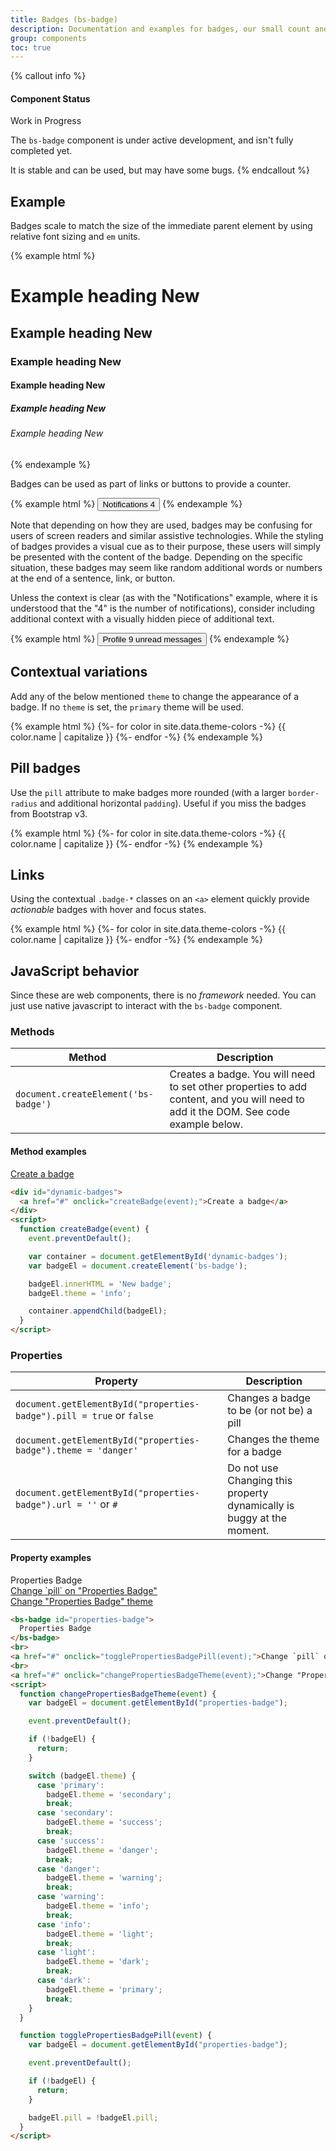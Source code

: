 ```yaml
---
title: Badges (bs-badge)
description: Documentation and examples for badges, our small count and labeling component.
group: components
toc: true
---
```


{% callout info %}
#### Component Status

<bs-badge theme="warning">Work in Progress</bs-badge>

The `bs-badge` component is under active development, and isn't fully completed yet.

It is stable and can be used, but may have some bugs.
{% endcallout %}

## Example

Badges scale to match the size of the immediate parent element by using relative font sizing and `em` units.

{% example html %}
<h1>Example heading <bs-badge theme="secondary">New</bs-badge></h1>
<h2>Example heading <bs-badge theme="secondary">New</bs-badge></h2>
<h3>Example heading <bs-badge theme="secondary">New</bs-badge></h3>
<h4>Example heading <bs-badge theme="secondary">New</bs-badge></h4>
<h5>Example heading <bs-badge theme="secondary">New</bs-badge></h5>
<h6>Example heading <bs-badge theme="secondary">New</bs-badge></h6>
{% endexample %}

Badges can be used as part of links or buttons to provide a counter.

{% example html %}
<button type="button" class="btn btn-primary">
  Notifications <bs-badge theme="light">4</bs-badge>
</button>
{% endexample %}

Note that depending on how they are used, badges may be confusing for users of screen readers and similar assistive technologies. While the styling of badges provides a visual cue as to their purpose, these users will simply be presented with the content of the badge. Depending on the specific situation, these badges may seem like random additional words or numbers at the end of a sentence, link, or button.

Unless the context is clear (as with the "Notifications" example, where it is understood that the "4" is the number of notifications), consider including additional context with a visually hidden piece of additional text.

{% example html %}
<button type="button" class="btn btn-primary">
  Profile <bs-badge theme="light">9</bs-badge>
  <span class="sr-only">unread messages</span>
</button>
{% endexample %}

## Contextual variations

Add any of the below mentioned `theme` to change the appearance of a badge. If no `theme` is set, the `primary` theme will be used.

{% example html %}
{%- for color in site.data.theme-colors -%}
<bs-badge theme="{{ color.name }}">{{ color.name | capitalize }}</bs-badge>
{%- endfor -%}
{% endexample %}

## Pill badges

Use the `pill` attribute to make badges more rounded (with a larger `border-radius` and additional horizontal `padding`). Useful if you miss the badges from Bootstrap v3.

{% example html %}
{%- for color in site.data.theme-colors -%}
<bs-badge theme="{{ color.name }}" pill>{{ color.name | capitalize }}</bs-badge>
{%- endfor -%}
{% endexample %}

## Links

Using the contextual `.badge-*` classes on an `<a>` element quickly provide _actionable_ badges with hover and focus states.

{% example html %}
{%- for color in site.data.theme-colors -%}
<bs-badge url="#" theme="{{ color.name }}">{{ color.name | capitalize }}</bs-badge>
{%- endfor -%}
{% endexample %}

## JavaScript behavior

Since these are web components, there is no *framework* needed. You can just use native javascript to interact with the `bs-badge` component.

### Methods

| Method | Description |
| --- | --- |
| `document.createElement('bs-badge')` | Creates a badge. You will need to set other properties to add content, and you will need to add it the DOM. See code example below. |

#### Method examples

<div class="docs-example">
  <div id="dynamic-badges">
    <a href="#" onclick="createBadge(event);">Create a badge</a>
  </div>
</div>

```html
<div id="dynamic-badges">
  <a href="#" onclick="createBadge(event);">Create a badge</a>
</div>
<script>
  function createBadge(event) {
    event.preventDefault();

    var container = document.getElementById('dynamic-badges');
    var badgeEl = document.createElement('bs-badge');

    badgeEl.innerHTML = 'New badge';
    badgeEl.theme = 'info';

    container.appendChild(badgeEl);
  }
</script>
```

### Properties

| Property | Description |
| --- | --- |
| `document.getElementById("properties-badge").pill = true` or `false` | Changes a badge to be (or not be) a pill |
| `document.getElementById("properties-badge").theme = 'danger'` | Changes the theme for a badge |
| `document.getElementById("properties-badge").url = ''` or `#` | <bs-badge theme="danger">Do not use</bs-badge> Changing this property dynamically is buggy at the moment. |

#### Property examples

<div class="docs-example">
  <bs-badge id="properties-badge">
    Properties Badge
  </bs-badge>
  <br>
  <a href="#" onclick="togglePropertiesBadgePill(event);">Change `pill` on "Properties Badge"</a>
  <br>
  <a href="#" onclick="changePropertiesBadgeTheme(event);">Change "Properties Badge" theme</a>
</div>

```html
<bs-badge id="properties-badge">
  Properties Badge
</bs-badge>
<br>
<a href="#" onclick="togglePropertiesBadgePill(event);">Change `pill` on "Properties Badge"</a>
<br>
<a href="#" onclick="changePropertiesBadgeTheme(event);">Change "Properties Badge" theme</a>
<script>
  function changePropertiesBadgeTheme(event) {
    var badgeEl = document.getElementById("properties-badge");

    event.preventDefault();

    if (!badgeEl) {
      return;
    }

    switch (badgeEl.theme) {
      case 'primary':
        badgeEl.theme = 'secondary';
        break;
      case 'secondary':
        badgeEl.theme = 'success';
        break;
      case 'success':
        badgeEl.theme = 'danger';
        break;
      case 'danger':
        badgeEl.theme = 'warning';
        break;
      case 'warning':
        badgeEl.theme = 'info';
        break;
      case 'info':
        badgeEl.theme = 'light';
        break;
      case 'light':
        badgeEl.theme = 'dark';
        break;
      case 'dark':
        badgeEl.theme = 'primary';
        break;
    }
  }

  function togglePropertiesBadgePill(event) {
    var badgeEl = document.getElementById("properties-badge");

    event.preventDefault();

    if (!badgeEl) {
      return;
    }

    badgeEl.pill = !badgeEl.pill;
  }
</script>
```